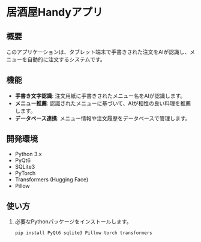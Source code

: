 # 居酒屋Handyアプリ

## 概要
このアプリケーションは、タブレット端末で手書きされた注文をAIが認識し、メニューを自動的に注文するシステムです。

## 機能
- **手書き文字認識**: 注文用紙に手書きされたメニュー名をAIが認識します。
- **メニュー推薦**: 認識されたメニューに基づいて、AIが相性の良い料理を推薦します。
- **データベース連携**: メニュー情報や注文履歴をデータベースで管理します。

## 開発環境
- Python 3.x
- PyQt6
- SQLite3
- PyTorch
- Transformers (Hugging Face)
- Pillow

## 使い方
1. 必要なPythonパッケージをインストールします。
   ```bash
   pip install PyQt6 sqlite3 Pillow torch transformers